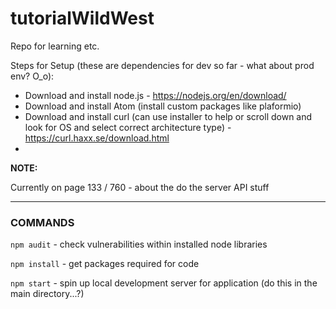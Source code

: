 # tutorialWildWest
Repo for learning etc.

Steps for Setup (these are dependencies for dev so far - what about prod env? O_o):
- Download and install node.js - https://nodejs.org/en/download/
- Download and install Atom (install custom packages like plaformio)
- Download and install curl (can use installer to help or scroll down and look for OS and select correct architecture type) - https://curl.haxx.se/download.html
-


**NOTE:**

Currently on page 133 / 760 - about the do the server API stuff
<hr>

### COMMANDS

`npm audit` - check vulnerabilities within installed node libraries

`npm install` - get packages required for code

`npm start` - spin up local development server for application (do this in the main directory...?)
